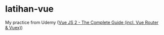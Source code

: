 # latihan-vue
My practice from Udemy (<a href="https://www.udemy.com/course/vuejs-2-the-complete-guide/">Vue JS 2 - The Complete Guide (incl. Vue Router & Vuex)</a>)
